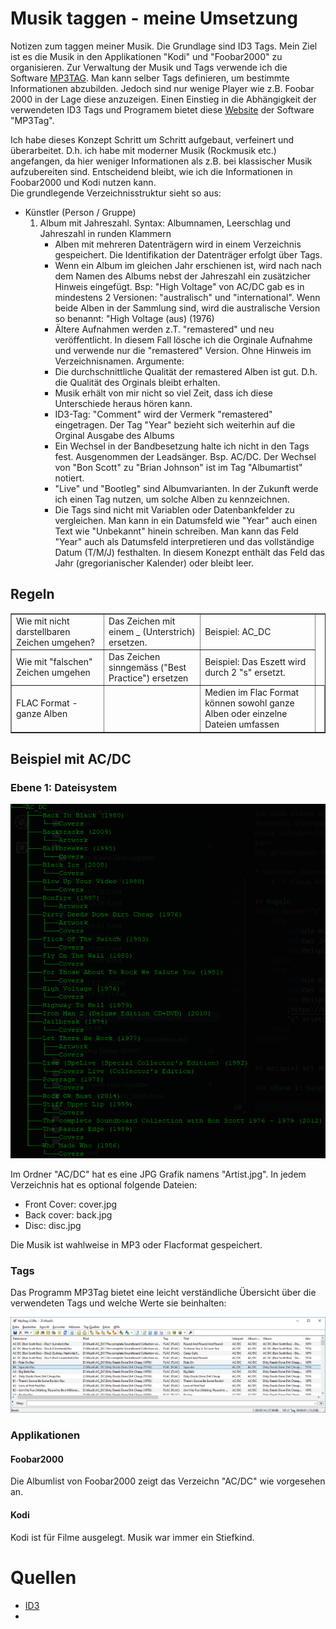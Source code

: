 # Musik taggen - meine Umsetzung

Notizen zum taggen meiner Musik. Die Grundlage sind ID3 Tags. Mein Ziel ist es die Musik in den Applikationen "Kodi" und "Foobar2000" zu organisieren. Zur Verwaltung der Musik und Tags verwende ich die Software [MP3TAG](https://www.mp3tag.de). Man kann selber Tags definieren, um bestimmte Informationen abzubilden. Jedoch sind nur wenige Player wie z.B. Foobar 2000 in der Lage diese anzuzeigen.  Einen Einstieg in die Abhängigkeit der verwendeten ID3 Tags und Programem bietet diese [Website](http://help.mp3tag.de/main_tags.html) der Software "MP3Tag".  

Ich habe dieses Konzept Schritt um Schritt aufgebaut, verfeinert und überarbeitet. D.h. ich habe mit moderner Musik (Rockmusik etc.) angefangen, da hier weniger Informationen als z.B. bei klassischer Musik aufzubereiten sind. Entscheidend bleibt, wie ich die Informationen in Foobar2000 und Kodi nutzen kann.  
Die grundlegende Verzeichnisstruktur sieht so aus:  

* Künstler (Person / Gruppe)
    1. Album mit Jahreszahl. Syntax: Albumnamen, Leerschlag und Jahreszahl in runden Klammern
        * Alben mit mehreren Datenträgern wird in einem Verzeichnis gespeichert. Die Identifikation der Datenträger erfolgt über Tags.    
        * Wenn ein Album im gleichen Jahr erschienen ist, wird nach nach dem Namen des Albums nebst der Jahreszahl ein zusätzicher Hinweis eingefügt. Bsp: "High Voltage" von AC/DC gab es in mindestens 2 Versionen: "australisch" und "international". Wenn beide Alben in der Sammlung sind, wird die australische Version so benannt: "High Voltage (aus) (1976)
        * Ältere Aufnahmen werden z.T. "remastered" und neu veröffentlicht. In diesem Fall lösche ich die Orginale Aufnahme und verwende nur die "remastered" Version. Ohne Hinweis im Verzeichnisnamen. Argumente:  
        * Die durchschnittliche Qualität der remastered Alben ist gut. D.h. die Qualität des Orginals bleibt erhalten.  
        * Musik erhält von mir nicht so viel Zeit, dass ich diese Unterschiede heraus hören kann.
        * ID3-Tag: "Comment" wird der Vermerk "remastered" eingetragen. Der Tag "Year" bezieht sich weiterhin auf die Orginal Ausgabe des Albums 
        * Ein Wechsel in der Bandbesetzung halte ich nicht in den Tags fest. Ausgenommen der Leadsänger. Bsp. AC/DC. Der Wechsel von "Bon Scott" zu "Brian Johnson" ist im Tag "Albumartist" notiert.
        * "Live" und "Bootleg" sind Albumvarianten. In der Zukunft werde ich einen Tag nutzen, um solche Alben zu kennzeichnen.
        * Die Tags sind nicht mit Variablen oder Datenbankfelder zu vergleichen. Man kann in ein Datumsfeld wie "Year" auch einen Text wie "Unbekannt" hinein schreiben. Man kann das Feld "Year" auch als Datumsfeld interpretieren und das vollständige Datum (T/M/J) festhalten. In diesem Konezpt enthält das Feld das Jahr (gregorianischer Kalender) oder bleibt leer.
  
## Regeln
<table border="1" width="100%">
    <tr>
        <td>Wie mit nicht darstellbaren Zeichen umgehen?</td>
        <td>Das Zeichen mit einem _ (Unterstrich) ersetzen.</td>
        <td>Beispiel: AC_DC</td>
    </tr>
    <tr>
        <td>Wie mit "falschen" Zeichen umgehen</td>
        <td>Das Zeichen sinngemäss ("Best Practice") ersetzen</td>
        <td>Beispiel: Das Eszett wird durch 2 "s" ersetzt. </td>
    </tr>
    <tr>
        <td>FLAC Format - ganze Alben<td>
        <td>Medien im Flac Format können sowohl ganze Alben oder einzelne Dateien umfassen</td>
        <td></td>
    </tr>   
</table>
   
## Beispiel mit AC/DC  

### Ebene 1: Dateisystem

![AC/DC Verzeichnisbaum](../images/musik_taggen/ac_dc_baum.png)  

Im Ordner "AC/DC" hat es eine JPG Grafik namens "Artist.jpg". In jedem Verzeichnis hat es optional folgende Dateien:  
* Front Cover:    cover.jpg
* Back cover:     back.jpg
* Disc:           disc.jpg  

Die Musik ist wahlweise in MP3 oder Flacformat gespeichert.  

### Tags
Das Programm MP3Tag bietet eine leicht verständliche Übersicht über die verwendeten Tags und welche Werte sie beinhalten:  

![MP3Tag](../images/musik_taggen/mp3tag.png) 

### Applikationen

#### Foobar2000  

Die Albumlist von Foobar2000 zeigt das Verzeichn "AC/DC" wie vorgesehen an.

#### Kodi

Kodi ist für Filme ausgelegt. Musik war immer ein Stiefkind. 

# Quellen

* [ID3](http://id3.org)
* 

